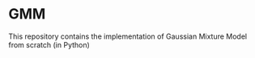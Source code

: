 # GMM
This repository contains the implementation of Gaussian Mixture Model from scratch (in Python)
